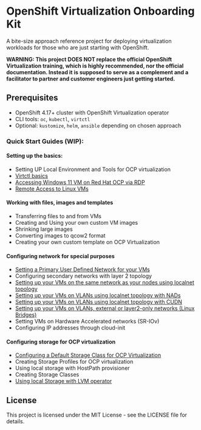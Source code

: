 # OpenShift Virtualization Onboarding Kit

A bite-size approach reference project for deploying virtualization workloads for those who are just starting with OpenShift.

**WARNING: This project DOES NOT replace the official OpenShift Virtualization training, which is highly recommended, nor the official documentation. Instead it is supposed to serve as a complement and a facilitator to partner and customer engineers just getting started.**

## Prerequisites

- OpenShift 4.17+ cluster with OpenShift Virtualization operator
- CLI tools: `oc`, `kubectl`, `virtctl` 
- Optional: `kustomize`, `helm`, `ansible` depending on chosen approach

### Quick Start Guides (WIP):

#### Setting up the basics:

- Setting UP Local Environment and Tools for OCP virtualization
- [Virtctl basics](docs/tutorials/virtctl-basic-overview.md)
- [Accessing Windows 11 VM on Red Hat OCP via RDP](docs/tutorials/accessing-windows-vm-on-ocp-via-rdp.md)
- [Remote Access to Linux VMs](docs/tutorials/remote-access-linux-vms.md)

#### Working with files, images and templates

- Transferring files to and from VMs
- Creating and Using your own custom VM images
- Shrinking large images
- Converting images to qcow2 format
- Creating your own custom template on OCP Virtualization

#### Configuring network for special purposes

- [Setting a Primary User Defined Network for your VMs](docs/tutorials/layer2-primary-network-udn-configuration.md)
- Configuring secondary networks with layer 2 topology
- [Setting up your VMs on the same network as your nodes using localnet topology](docs/tutorials/localnet-secondary-network-configuration.md)
- [Setting up your VMs on VLANs using localnet topology with NADs](docs/tutorials/localnet-vlan-network-configuration.md)
- [Setting up your VMs on VLANs using localnet topology with CUDN](docs/tutorials/cudn-localnet-vlan-network-configuration.md)
- [Setting up your VMs on VLANs, external or layer2-only networks \(Linux Bridges\)](docs/tutorials/linux-bridge-secondary-network-configuration.md)
- Setting VMs on Hardware Accelerated networks (SR-IOv)
- Configuring IP addresses through cloud-init

#### Configuring storage for OCP virtualization

- [Configuring a Default Storage Class for OCP Virtualization](docs/tutorials/configure-default-storage-class.md)
- Creating Storage Profiles for OCP virtualization
- Using local storage with HostPath provisioner
- Creating Storage Classes
- [Using local Storage with LVM operator](docs/tutorials/lvm-operator-local-disk-installation.md)

## License
This project is licensed under the MIT License - see the LICENSE file for details.
